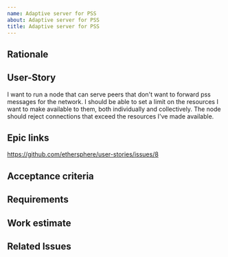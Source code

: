 ```yaml
---
name: Adaptive server for PSS
about: Adaptive server for PSS
title: Adaptive server for PSS
---
```


## Rationale ##

## User-Story ##

I want to run a node that can serve peers that don't want to forward pss messages for the network. I should be able to set a limit on the resources I want to make available to them, both individually and collectively. The node should reject connections that exceed the resources I've made available.

## Epic links ##

https://github.com/ethersphere/user-stories/issues/8

## Acceptance criteria ##

## Requirements ##

## Work estimate ##

## Related Issues ##
